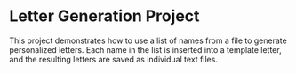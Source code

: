 # Letter Generation Project

This project demonstrates how to use a list of names from a file to generate personalized letters. Each name in the list is inserted into a template letter, and the resulting letters are saved as individual text files.